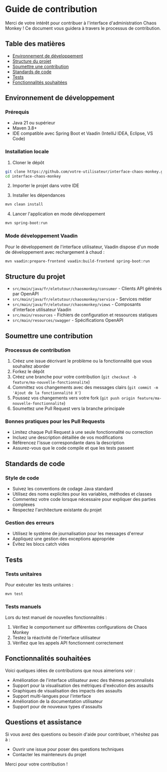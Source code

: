 # Guide de contribution

Merci de votre intérêt pour contribuer à l'interface d'administration Chaos Monkey ! Ce document vous guidera à travers le processus de contribution.

## Table des matières

- [Environnement de développement](#environnement-de-développement)
- [Structure du projet](#structure-du-projet)
- [Soumettre une contribution](#soumettre-une-contribution)
- [Standards de code](#standards-de-code)
- [Tests](#tests)
- [Fonctionnalités souhaitées](#fonctionnalités-souhaitées)

## Environnement de développement

### Prérequis

- Java 21 ou supérieur
- Maven 3.8+
- IDE compatible avec Spring Boot et Vaadin (IntelliJ IDEA, Eclipse, VS Code)

### Installation locale

1. Cloner le dépôt
```bash
git clone https://github.com/votre-utilisateur/interface-chaos-monkey.git
cd interface-chaos-monkey
```

2. Importer le projet dans votre IDE

3. Installer les dépendances
```bash
mvn clean install
```

4. Lancer l'application en mode développement
```bash
mvn spring-boot:run
```

### Mode développement Vaadin

Pour le développement de l'interface utilisateur, Vaadin dispose d'un mode de développement avec rechargement à chaud :

```bash
mvn vaadin:prepare-frontend vaadin:build-frontend spring-boot:run
```

## Structure du projet

- `src/main/java/fr/eletutour/chaosmonkey/consumer` - Clients API générés par OpenAPI
- `src/main/java/fr/eletutour/chaosmonkey/service` - Services métier
- `src/main/java/fr/eletutour/chaosmonkey/views` - Composants d'interface utilisateur Vaadin
- `src/main/resources` - Fichiers de configuration et ressources statiques
- `src/main/resources/swagger` - Spécifications OpenAPI

## Soumettre une contribution

### Processus de contribution

1. Créez une issue décrivant le problème ou la fonctionnalité que vous souhaitez aborder
2. Forkez le dépôt
3. Créez une branche pour votre contribution (`git checkout -b feature/ma-nouvelle-fonctionnalite`)
4. Committez vos changements avec des messages clairs (`git commit -m 'Ajout de la fonctionnalité X'`)
5. Poussez vos changements vers votre fork (`git push origin feature/ma-nouvelle-fonctionnalite`)
6. Soumettez une Pull Request vers la branche principale

### Bonnes pratiques pour les Pull Requests

- Limitez chaque Pull Request à une seule fonctionnalité ou correction
- Incluez une description détaillée de vos modifications
- Référencez l'issue correspondante dans la description
- Assurez-vous que le code compile et que les tests passent

## Standards de code

### Style de code

- Suivez les conventions de codage Java standard
- Utilisez des noms explicites pour les variables, méthodes et classes
- Commentez votre code lorsque nécessaire pour expliquer des parties complexes
- Respectez l'architecture existante du projet

### Gestion des erreurs

- Utilisez le système de journalisation pour les messages d'erreur
- Appliquez une gestion des exceptions appropriée
- Évitez les blocs catch vides

## Tests

### Tests unitaires

Pour exécuter les tests unitaires :

```bash
mvn test
```

### Tests manuels

Lors du test manuel de nouvelles fonctionnalités :

1. Vérifiez le comportement sur différentes configurations de Chaos Monkey
2. Testez la réactivité de l'interface utilisateur
3. Vérifiez que les appels API fonctionnent correctement

## Fonctionnalités souhaitées

Voici quelques idées de contributions que nous aimerions voir :

- Amélioration de l'interface utilisateur avec des thèmes personnalisés
- Support pour la visualisation des métriques d'exécution des assaults
- Graphiques de visualisation des impacts des assaults
- Support multi-langues pour l'interface
- Amélioration de la documentation utilisateur
- Support pour de nouveaux types d'assaults

## Questions et assistance

Si vous avez des questions ou besoin d'aide pour contribuer, n'hésitez pas à :

- Ouvrir une issue pour poser des questions techniques
- Contacter les mainteneurs du projet

Merci pour votre contribution !
